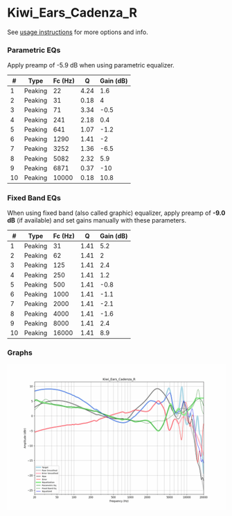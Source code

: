 # Kiwi_Ears_Cadenza_R
See [usage instructions](https://github.com/jaakkopasanen/AutoEq#usage) for more options and info.

### Parametric EQs
Apply preamp of -5.9 dB when using parametric equalizer.

|   # | Type    |   Fc (Hz) |    Q |   Gain (dB) |
|-----|---------|-----------|------|-------------|
|   1 | Peaking |        22 | 4.24 |         1.6 |
|   2 | Peaking |        31 | 0.18 |         4   |
|   3 | Peaking |        71 | 3.34 |        -0.5 |
|   4 | Peaking |       241 | 2.18 |         0.4 |
|   5 | Peaking |       641 | 1.07 |        -1.2 |
|   6 | Peaking |      1290 | 1.41 |        -2   |
|   7 | Peaking |      3252 | 1.36 |        -6.5 |
|   8 | Peaking |      5082 | 2.32 |         5.9 |
|   9 | Peaking |      6871 | 0.37 |       -10   |
|  10 | Peaking |     10000 | 0.18 |        10.8 |

### Fixed Band EQs
When using fixed band (also called graphic) equalizer, apply preamp of **-9.0 dB** (if available) and set gains manually with these parameters.

|   # | Type    |   Fc (Hz) |    Q |   Gain (dB) |
|-----|---------|-----------|------|-------------|
|   1 | Peaking |        31 | 1.41 |         5.2 |
|   2 | Peaking |        62 | 1.41 |         2   |
|   3 | Peaking |       125 | 1.41 |         2.4 |
|   4 | Peaking |       250 | 1.41 |         1.2 |
|   5 | Peaking |       500 | 1.41 |        -0.8 |
|   6 | Peaking |      1000 | 1.41 |        -1.1 |
|   7 | Peaking |      2000 | 1.41 |        -2.1 |
|   8 | Peaking |      4000 | 1.41 |        -1.6 |
|   9 | Peaking |      8000 | 1.41 |         2.4 |
|  10 | Peaking |     16000 | 1.41 |         8.9 |

### Graphs
![](./Kiwi_Ears_Cadenza_R.png)
